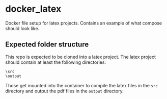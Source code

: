 # docker_latex
Docker file setup for latex projects. Contains an example of what compose should look like.


## Expected folder structure

This repo is expected to be cloned into a latex project. The latex project should contain at least the following directories:
```
\src
\output
```
Those get mounted into the container to compile the latex files in the `src` directory and output the pdf files in the `output` directory.